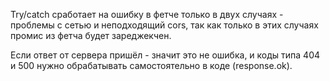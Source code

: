 Try/catch сработает на ошибку в фетче только в двух случаях - проблемы с сетью и неподходящий cors, так как только в этих случаях промис из фетча будет зареджекчен.

Если ответ от сервера пришёл - значит это не ошибка, и коды типа 404 и 500 нужно обрабатывать самостоятельно в коде (response.ok).

